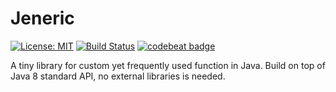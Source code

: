 # Jeneric
[![License: MIT](https://img.shields.io/badge/License-MIT-blue.svg)](/LICENSE)
[![Build Status](https://travis-ci.org/mkdika/jeneric.svg?branch=master)](https://travis-ci.org/mkdika/jeneric)
[![codebeat badge](https://codebeat.co/badges/c81ed47b-a083-45a8-8c29-1f818c7068d5)](https://codebeat.co/projects/github-com-mkdika-jeneric-master)

A tiny library for custom yet frequently used function in Java. Build on
top of Java 8 standard API, no external libraries is needed.

